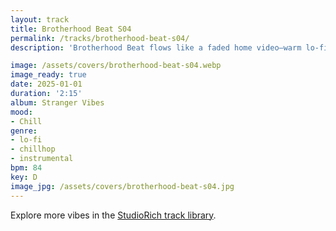 ```yaml
---
layout: track
title: Brotherhood Beat S04
permalink: /tracks/brotherhood-beat-s04/
description: 'Brotherhood Beat flows like a faded home video—warm lo-fi textures meet soft percussion, layered guitars, and gentle synth pads. It’s a low-lit loop of subtle camaraderie, stitched with tape hiss and quiet transitions. The drum groove walks with care, while airy keys and walkie-talkie glitches nod to lost conversations and shared stillness.'

image: /assets/covers/brotherhood-beat-s04.webp
image_ready: true
date: 2025-01-01
duration: '2:15'
album: Stranger Vibes
mood:
- Chill
genre:
- lo-fi
- chillhop
- instrumental
bpm: 84
key: D
image_jpg: /assets/covers/brotherhood-beat-s04.jpg
---
```


Explore more vibes in the [StudioRich track library](/tracks/).
